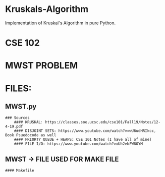 # Kruskals-Algorithm
Implementation of Kruskal's Algorithm in pure Python.

# CSE 102
# MWST PROBLEM

# FILES:
## MWST.py
    ### Sources
        #### KRUSKAL: https://classes.soe.ucsc.edu/cse101/Fall19/Notes/12-4-19.pdf
        #### DISJOINT SETS: https://www.youtube.com/watch?v=wU6udHRIkcc, Book Psuedocode as well
        #### PRIORTY QUEUE + HEAPS: CSE 101 Notes (I have all of mine)
        #### FILE I/O: https://www.youtube.com/watch?v=Uh2ebFW8OYM
## MWST -> FILE USED FOR MAKE FILE
    #### Makefile
